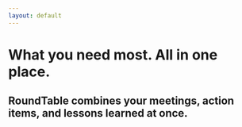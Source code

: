 ```yaml
---
layout: default
---
```


# What you need most. All in one place.
## RoundTable combines your meetings, action items, and lessons learned at once.
